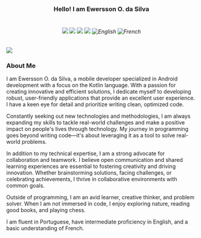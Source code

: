 <div align="center" style="display: inline_block">
  <h3> Hello! I am Ewersson O. da Silva </h3>
  <h4></h4>
</div>

<div align="center">
<h6 align="center" style="display: inline-block;">
    <img src="https://img.icons8.com/color/48/000000/kotlin.png"/>
    <img src="https://img.icons8.com/color/48/000000/android-os.png"/>
    <img src="https://img.icons8.com/color/48/000000/docker.png"/>
    <img src="https://img.icons8.com/color/48/000000/spring-logo.png"/>
    <img src="https://img.icons8.com/color/48/000000/usa.png" alt="English"/>
    <img src="https://img.icons8.com/color/48/000000/france.png" alt="French"/>  
</h6>


</div>

<div> 
  <a href="https://www.linkedin.com/in/ewersson-silva-4389b8240/" target="_blank"><img src="https://img.shields.io/badge/-LinkedIn-%230077B5?style=for-the-badge&logo=linkedin&logoColor=white"></a>
</div>


### About Me

I am Ewersson O. da Silva, a mobile developer specialized in Android development with a focus on the Kotlin language. With a passion for creating innovative and efficient solutions, I dedicate myself to developing robust, user-friendly applications that provide an excellent user experience. I have a keen eye for detail and prioritize writing clean, optimized code.

Constantly seeking out new technologies and methodologies, I am always expanding my skills to tackle real-world challenges and make a positive impact on people's lives through technology. My journey in programming goes beyond writing code—it's about leveraging it as a tool to solve real-world problems.

In addition to my technical expertise, I am a strong advocate for collaboration and teamwork. I believe open communication and shared learning experiences are essential to fostering creativity and driving innovation. Whether brainstorming solutions, facing challenges, or celebrating achievements, I thrive in collaborative environments with common goals.

Outside of programming, I am an avid learner, creative thinker, and problem solver. When I am not immersed in code, I enjoy exploring nature, reading good books, and playing chess.

I am fluent in Portuguese, have intermediate proficiency in English, and a basic understanding of French.



